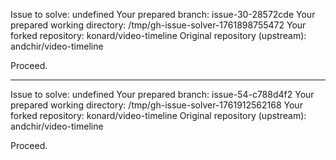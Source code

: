 Issue to solve: undefined
Your prepared branch: issue-30-28572cde
Your prepared working directory: /tmp/gh-issue-solver-1761898755472
Your forked repository: konard/video-timeline
Original repository (upstream): andchir/video-timeline

Proceed.

---

Issue to solve: undefined
Your prepared branch: issue-54-c788d4f2
Your prepared working directory: /tmp/gh-issue-solver-1761912562168
Your forked repository: konard/video-timeline
Original repository (upstream): andchir/video-timeline

Proceed.